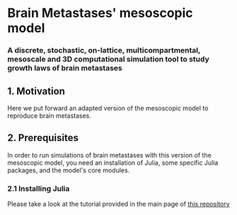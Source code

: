 # Brain Metastases' mesoscopic model

### A discrete, stochastic, on-lattice, multicompartmental, mesoscale and 3D computational simulation tool to study growth laws of brain metastases

## 1. Motivation

Here we put forward an adapted version of the mesoscopic model to reproduce brain metastases.


## 2. Prerequisites

In order to run simulations of brain metastases with this version of the mesoscopic model, you need an installation of Julia, some specific Julia packages, and the model's core modules.

### 2.1 Installing Julia

Please take a look at the tutorial provided in the main page of [this repository](https://github.com/JuanJS117/MesoscopicModel/tree/main)
